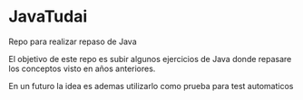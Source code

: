 # JavaTudai
Repo para realizar repaso de Java

El objetivo de este repo es subir algunos ejercicios de Java donde repasare los conceptos visto en años anteriores.

En un futuro la idea es ademas utilizarlo como prueba para test automaticos
